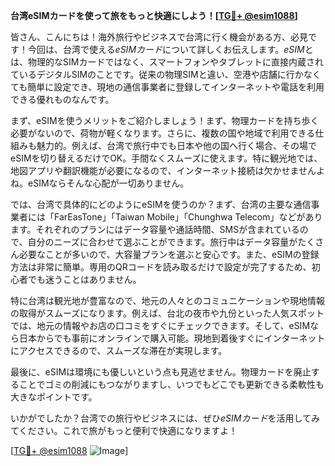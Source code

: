 **台湾eSIMカードを使って旅をもっと快適にしよう！[[TG💪+ @esim1088](https://t.me/s/esim1088)]**

皆さん、こんにちは！海外旅行やビジネスで台湾に行く機会がある方、必見です！今回は、台湾で使える*eSIMカード*について詳しくお伝えします。*eSIM*とは、物理的なSIMカードではなく、スマートフォンやタブレットに直接内蔵されているデジタルSIMのことです。従来の物理SIMと違い、空港や店舗に行かなくても簡単に設定でき、現地の通信事業者に登録してインターネットや電話を利用できる優れものなんです。

まず、eSIMを使うメリットをご紹介しましょう！まず、物理カードを持ち歩く必要がないので、荷物が軽くなります。さらに、複数の国や地域で利用できる仕組みも魅力的。例えば、台湾で旅行中でも日本や他の国へ行く場合、その場でeSIMを切り替えるだけでOK。手間なくスムーズに使えます。特に観光地では、地図アプリや翻訳機能が必要になるので、インターネット接続は欠かせませんよね。eSIMならそんな心配が一切ありません。

では、台湾で具体的にどのようにeSIMを使うのか？まず、台湾の主要な通信事業者には「FarEasTone」「Taiwan Mobile」「Chunghwa Telecom」などがあります。それぞれのプランにはデータ容量や通話時間、SMSが含まれているので、自分のニーズに合わせて選ぶことができます。旅行中はデータ容量がたくさん必要なことが多いので、大容量プランを選ぶと安心です。また、eSIMの登録方法は非常に簡単。専用のQRコードを読み取るだけで設定が完了するため、初心者でも迷うことはありません。

特に台湾は観光地が豊富なので、地元の人々とのコミュニケーションや現地情報の取得がスムーズになります。例えば、台北の夜市や九份といった人気スポットでは、地元の情報やお店の口コミをすぐにチェックできます。そして、eSIMなら日本からでも事前にオンラインで購入可能。現地到着後すぐにインターネットにアクセスできるので、スムーズな滞在が実現します。

最後に、eSIMは環境にも優しいという点も見逃せません。物理カードを廃止することでゴミの削減にもつながりますし、いつでもどこでも更新できる柔軟性も大きなポイントです。

いかがでしたか？台湾での旅行やビジネスには、ぜひ*eSIMカード*を活用してみてください。これで旅がもっと便利で快適になりますよ！

[[TG💪+ @esim1088](https://t.me/s/esim1088) ![Image](https://i.postimg.cc/Y0z9fWf4/image.png)]